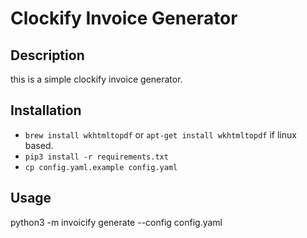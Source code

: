 # Clockify Invoice Generator

## Description
this is a simple clockify invoice generator.

## Installation
- `brew install wkhtmltopdf` or `apt-get install wkhtmltopdf` if linux based.
- `pip3 install -r requirements.txt`
- `cp config.yaml.example config.yaml`

## Usage
python3 -m invoicify generate --config config.yaml
